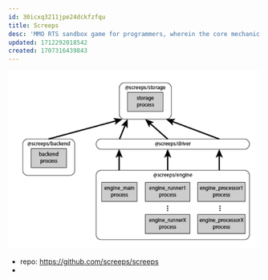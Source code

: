 ```yaml
---
id: 30icxq3211jpe24dckfzfqu
title: Screeps
desc: 'MMO RTS sandbox game for programmers, wherein the core mechanic is programming your units AI. You control your colony by writing JavaScript which operate 24/7 in the single persistent world filled by other players on par with you.'
updated: 1712292018542
created: 1707316439843
---
```

![](/assets/images/2024-04-04-21-40-04.png)

- repo: https://github.com/screeps/screeps
- 